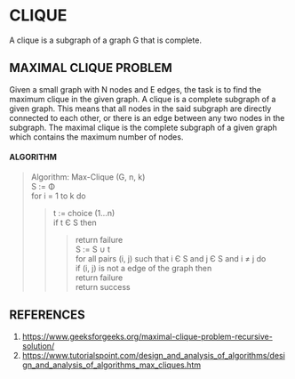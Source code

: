 # CLIQUE
A clique is a subgraph of a graph G that is complete.

## MAXIMAL CLIQUE PROBLEM
Given a small graph with N nodes and E edges, the task is to find the maximum clique in the given graph. A clique is a complete subgraph of a given graph. This means that all nodes in the said subgraph are directly connected to each other, or there is an edge between any two nodes in the subgraph. The maximal clique is the complete subgraph of a given graph which contains the maximum number of nodes.

#### ALGORITHM
> Algorithm: Max-Clique (G, n, k) </br>
> S := Φ </br>
> for i = 1 to k do </br> 
>> t := choice (1…n) </br>
>> if t Є S then  </br>
>>> return failure </br>
>> S := S ∪ t  </br>
> for all pairs (i, j) such that i Є S and j Є S and i ≠ j do </br>
>> if (i, j) is not a edge of the graph then </br>
>>> return failure </br>
> return success </br>

## REFERENCES
1. https://www.geeksforgeeks.org/maximal-clique-problem-recursive-solution/
2. https://www.tutorialspoint.com/design_and_analysis_of_algorithms/design_and_analysis_of_algorithms_max_cliques.htm
